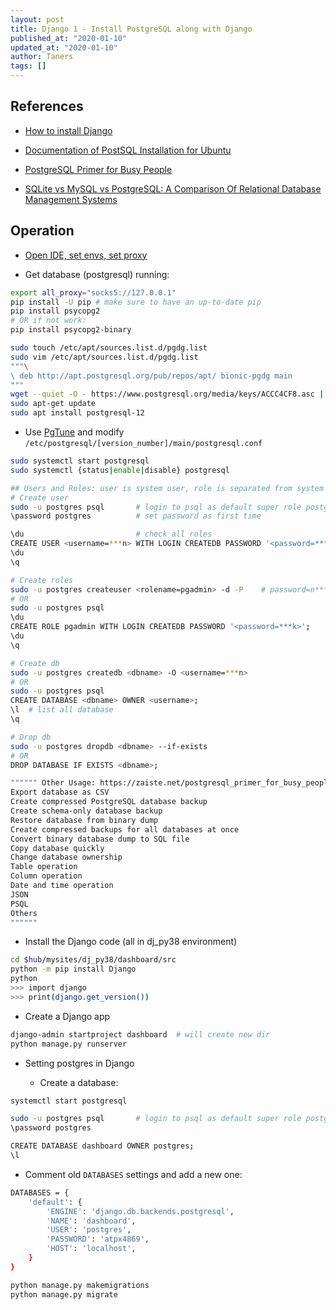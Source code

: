 ```yaml
---
layout: post
title: Django 1 - Install PostgreSQL along with Django
published_at: "2020-01-10"
updated_at: "2020-01-10"
author: Taners
tags: []
---
```


## References

- [How to install Django](https://docs.djangoproject.com/en/3.0/topics/install/#database-installation)

- [Documentation of PostSQL Installation for Ubuntu](https://www.postgresql.org/download/linux/ubuntu/)
- [PostgreSQL Primer for Busy People](https://zaiste.net/postgresql_primer_for_busy_people/)

- [SQLite vs MySQL vs PostgreSQL: A Comparison Of Relational Database Management Systems](https://www.digitalocean.com/community/tutorials/sqlite-vs-mysql-vs-postgresql-a-comparison-of-relational-database-management-systems)

## Operation

- [Open IDE, set envs, set proxy](https://tane-rs.github.io/2019/11/22/00.html)

- Get database (postgresql) running:

```bash
export all_proxy="socks5://127.0.0.1"
pip install -U pip # make sure to have an up-to-date pip
pip install psycopg2
# OR if not work:
pip install psycopg2-binary

sudo touch /etc/apt/sources.list.d/pgdg.list
sudo vim /etc/apt/sources.list.d/pgdg.list
"""\
\ deb http://apt.postgresql.org/pub/repos/apt/ bionic-pgdg main
"""
wget --quiet -O - https://www.postgresql.org/media/keys/ACCC4CF8.asc | sudo apt-key add -
sudo apt-get update
sudo apt install postgresql-12
```

- Use [PgTune](https://pgtune.leopard.in.ua/#/) and modify `/etc/postgresql/[version_number]/main/postgresql.conf`

```bash
sudo systemctl start postgresql
sudo systemctl {status|enable|disable} postgresql

## Users and Roles: user is system user, role is separated from system
# Create user
sudo -u postgres psql       # login to psql as default super role postgres
\password postgres          # set password as first time

\du                         # check all roles
CREATE USER <username=***n> WITH LOGIN CREATEDB PASSWORD '<password=***x>';
\du
\q

# Create roles
sudo -u postgres createuser <rolename=pgadmin> -d -P    # password=n***9
# OR
sudo -u postgres psql
\du
CREATE ROLE pgadmin WITH LOGIN CREATEDB PASSWORD '<password=***k>';
\du
\q

# Create db
sudo -u postgres createdb <dbname> -O <username=***n> 
# OR
sudo -u postgres psql
CREATE DATABASE <dbname> OWNER <username>;
\l  # list all database
\q

# Drop db
sudo -u postgres dropdb <dbname> --if-exists
# OR
DROP DATABASE IF EXISTS <dbname>;

"""""" Other Usage: https://zaiste.net/postgresql_primer_for_busy_people/
Export database as CSV
Create compressed PostgreSQL database backup
Create schema-only database backup
Restore database from binary dump
Create compressed backups for all databases at once
Convert binary database dump to SQL file
Copy database quickly
Change database ownership
Table operation
Column operation
Date and time operation
JSON
PSQL
Others
""""""
```

- Install the Django code (all in dj_py38 environment)

```bash
cd $hub/mysites/dj_py38/dashboard/src
python -m pip install Django
python
>>> import django
>>> print(django.get_version())
```

- Create a Django app

```bash
django-admin startproject dashboard  # will create new dir
python manage.py runserver
```

- Setting postgres in Django

  - Create a database:

```bash
systemctl start postgresql

sudo -u postgres psql       # login to psql as default super role postgres
\password postgres

CREATE DATABASE dashboard OWNER postgres;
\l
```

  - Comment old `DATABASES` settings and add a new one:

```bash
DATABASES = {
    'default': {
        'ENGINE': 'django.db.backends.postgresql',
        'NAME': 'dashboard',
        'USER': 'postgres',
        'PASSWORD': 'atpx4869',
        'HOST': 'localhost',
    }
}
```

```bash
python manage.py makemigrations
python manage.py migrate
```
